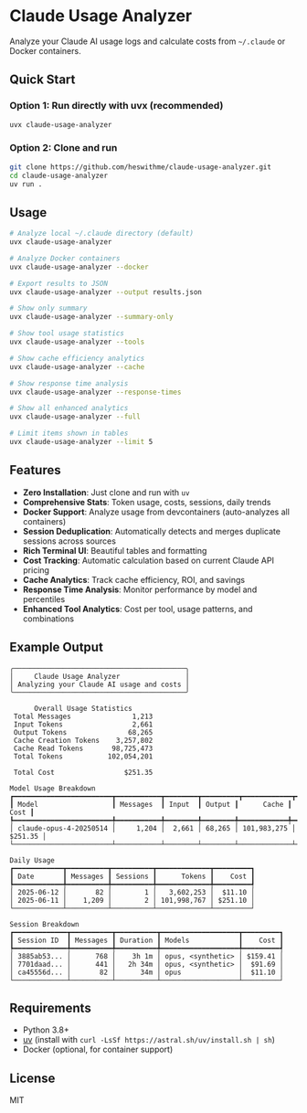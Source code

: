 # Claude Usage Analyzer

Analyze your Claude AI usage logs and calculate costs from `~/.claude` or Docker containers.

## Quick Start

### Option 1: Run directly with uvx (recommended)
```bash
uvx claude-usage-analyzer
```

### Option 2: Clone and run
```bash
git clone https://github.com/heswithme/claude-usage-analyzer.git
cd claude-usage-analyzer
uv run .
```

## Usage

```bash
# Analyze local ~/.claude directory (default)
uvx claude-usage-analyzer

# Analyze Docker containers
uvx claude-usage-analyzer --docker

# Export results to JSON
uvx claude-usage-analyzer --output results.json

# Show only summary
uvx claude-usage-analyzer --summary-only

# Show tool usage statistics
uvx claude-usage-analyzer --tools

# Show cache efficiency analytics
uvx claude-usage-analyzer --cache

# Show response time analysis
uvx claude-usage-analyzer --response-times

# Show all enhanced analytics
uvx claude-usage-analyzer --full

# Limit items shown in tables
uvx claude-usage-analyzer --limit 5
```

## Features

- **Zero Installation**: Just clone and run with `uv`
- **Comprehensive Stats**: Token usage, costs, sessions, daily trends
- **Docker Support**: Analyze usage from devcontainers (auto-analyzes all containers)
- **Session Deduplication**: Automatically detects and merges duplicate sessions across sources
- **Rich Terminal UI**: Beautiful tables and formatting
- **Cost Tracking**: Automatic calculation based on current Claude API pricing
- **Cache Analytics**: Track cache efficiency, ROI, and savings
- **Response Time Analysis**: Monitor performance by model and percentiles
- **Enhanced Tool Analytics**: Cost per tool, usage patterns, and combinations

## Example Output

```
╭──────────────────────────────────────────╮
│     Claude Usage Analyzer                │
│ Analyzing your Claude AI usage and costs │
╰──────────────────────────────────────────╯

      Overall Usage Statistics      
 Total Messages               1,213 
 Input Tokens                 2,661 
 Output Tokens               68,265 
 Cache Creation Tokens    3,257,802 
 Cache Read Tokens       98,725,473 
 Total Tokens           102,054,201 
                                    
 Total Cost                 $251.35 

Model Usage Breakdown
┏━━━━━━━━━━━━━━━━━━━━━━━━┳━━━━━━━━━━━┳━━━━━━━━┳━━━━━━━━━┳━━━━━━━━━━━━┳━━━━━━━━━┓
┃ Model                  ┃ Messages  ┃ Input  ┃ Output ┃      Cache ┃    Cost ┃
┡━━━━━━━━━━━━━━━━━━━━━━━━╇━━━━━━━━━━━╇━━━━━━━━╇━━━━━━━━╇━━━━━━━━━━━━╇━━━━━━━━━┩
│ claude-opus-4-20250514 │     1,204 │  2,661 │ 68,265 │ 101,983,275 │ $251.35 │
└────────────────────────┴───────────┴────────┴────────┴─────────────┴─────────┘

Daily Usage
┏━━━━━━━━━━━━┳━━━━━━━━━━┳━━━━━━━━━━┳━━━━━━━━━━━━━┳━━━━━━━━━┓
┃ Date       ┃ Messages ┃ Sessions ┃      Tokens ┃    Cost ┃
┡━━━━━━━━━━━━╇━━━━━━━━━━╇━━━━━━━━━━╇━━━━━━━━━━━━━╇━━━━━━━━━┩
│ 2025-06-12 │       82 │        1 │   3,602,253 │  $11.10 │
│ 2025-06-11 │    1,209 │        2 │ 101,998,767 │ $251.10 │
└────────────┴──────────┴──────────┴─────────────┴─────────┘

Session Breakdown
┏━━━━━━━━━━━━━┳━━━━━━━━━━┳━━━━━━━━━━┳━━━━━━━━━━━━━━━━━━━┳━━━━━━━━━┓
┃ Session ID  ┃ Messages ┃ Duration ┃ Models            ┃    Cost ┃
┡━━━━━━━━━━━━━╇━━━━━━━━━━╇━━━━━━━━━━╇━━━━━━━━━━━━━━━━━━━╇━━━━━━━━━┩
│ 3885ab53... │      768 │    3h 1m │ opus, <synthetic> │ $159.41 │
│ 7701daad... │      441 │   2h 34m │ opus, <synthetic> │  $91.69 │
│ ca45556d... │       82 │      34m │ opus              │  $11.10 │
└─────────────┴──────────┴──────────┴───────────────────┴─────────┘
```

## Requirements

- Python 3.8+
- [uv](https://github.com/astral-sh/uv) (install with `curl -LsSf https://astral.sh/uv/install.sh | sh`)
- Docker (optional, for container support)

## License

MIT